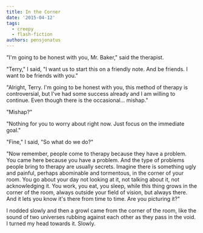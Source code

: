 ```yaml
---
title: In the Corner
date: '2015-04-12'
tags:
  - creepy
  - flash-fiction
authors: pensjonatus
---
```


"I'm going to be honest with you, Mr. Baker," said the therapist.

<!-- truncate -->

"Terry," I said, "I want us to start this on a friendly note. And be friends. I
want to be friends with you."

"Alright, Terry. I'm going to be honest with you, this method of therapy is
controversial, but I've had some success already and I am willing to continue.
Even though there is the occasional... mishap."

"Mishap?"

"Nothing for you to worry about right now. Just focus on the immediate goal."

"Fine," I said, "So what do we do?"

"Now remember, people come to therapy because they have a problem. You came here
because you have a problem. And the type of problems people bring to therapy are
usually secrets. Imagine there is something ugly and painful, perhaps abominable
and tormentous, in the corner of your room. You go about your day not looking at
it, not talking about it, not acknowledging it. You work, you eat, you sleep,
while this thing grows in the corner of the room, always outside your field of
vision, but always there. And it lets you know it's there from time to time. Are
you picturing it?"

I nodded slowly and then a growl came from the corner of the room, like the
sound of two universes rubbing against each other as they pass in the void. I
turned my head towards it. Slowly.
